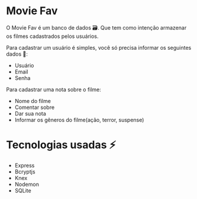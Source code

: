 # Movie Fav 

O Movie Fav é um banco de dados 🗃️. Que tem como intenção armazenar os filmes cadastrados pelos usuários.

Para cadastrar um usuário é simples, você só precisa informar os seguintes dados 📝:
- Usuário
- Email
- Senha

Para cadastrar uma nota sobre o filme:
- Nome do filme
- Comentar sobre 
- Dar sua nota
- Informar os gêneros do filme(ação, terror, suspense)

# Tecnologias usadas ⚡️
- Express
- Bcryptjs
- Knex
- Nodemon
- SQLite
